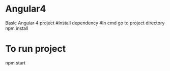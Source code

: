 # Angular4
Basic Angular 4 project
#Install dependency
#In cmd go to project directory
npm install
# To run project
npm start
